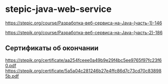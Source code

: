 # stepic-java-web-service
https://stepic.org/course/Разработка-веб-сервиса-на-Java-(часть-1)-146

https://stepik.org/course/Разработка-веб-сервиса-на-Java-(часть-2)-186

## Сертификаты об окончании
https://stepik.org/certificate/aa254fceee0a49b9e29f4bc5ee9765f97fc23f60.pdf
https://stepik.org/certificate/5a5a04c281246b27e4ffc86d7c73cd70c838985b.pdf
